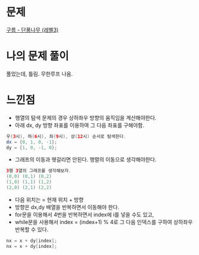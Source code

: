 # 문제
[구름 - 단풍나무 (레벨3)](https://level.goorm.io/exam/167345/%EB%8B%A8%ED%92%8D%EB%82%98%EB%AC%B4/quiz/1)


# 나의 문제 풀이
풀었는데, 틀림. 무한루프 나옴.

# 느낀점
- 행열의 탐색 문제의 경우 상하좌우 방향의 움직임을 계산해야한다. 
- 아래 dx, dy 방향 좌표를 이용하여 그 다음 좌표를 구해야함.
```java
우(3시), 하(6시), 좌(9시), 상(12시) 순서로 탐색한다. 
dx = {0, 1, 0, -1};
dy = {1, 0, -1, 0};
```
- 그래프의 이동과 헷갈리면 안된다. 행렬의 이동으로 생각해야한다. 
```java
3행 3열의 그래프를 생각해보자.
(0,0) (0,1) (0,2)
(1,0) (1,1) (1,2)
(2,0) (2,1) (2,2)
```
- 다음 위치는 = 현재 위치 + 방향
- 방향은 dx,dy 배열을 반복하면서 이동해야 한다. 
- for문을 이용해서 4번을 반복하면서 index에 i를 넣을 수도 있고,
- while문을 사용해서 index = (index+1) % 4로 그 다음 인덱스를 구하여 상하좌우 반복할 수 있다.
```java
nx = x + dy[index];
nx = x + dy[index];
```